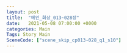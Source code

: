 ```yaml
---
layout: post
title:  "메인_회상_013~028장"
date:   2021-05-08 07:00:00 +0000
categories: Main
Tags: Story Main
SceneCode: ["scene_skip_cp013-028_q1_s10"]
---
```

